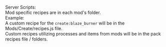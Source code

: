 Server Scripts:  
Mod specific recipes are in each mod's folder.  
Example:  
A custom recipe for the `create:blaze_burner` will be in the Mods/Create/recipes.js file.  
Custom recipes utilizing processes and items from mods will be in the pack recipes file / folders.